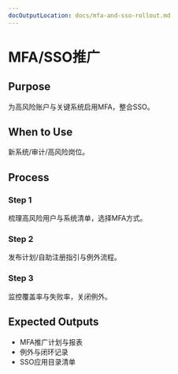 ```yaml
---
docOutputLocation: docs/mfa-and-sso-rollout.md
---
```


# MFA/SSO推广

## Purpose

为高风险账户与关键系统启用MFA，整合SSO。

## When to Use

新系统/审计/高风险岗位。

## Process

### Step 1

梳理高风险用户与系统清单，选择MFA方式。

### Step 2

发布计划/自助注册指引与例外流程。

### Step 3

监控覆盖率与失败率，关闭例外。

## Expected Outputs

- MFA推广计划与报表
- 例外与闭环记录
- SSO应用目录清单
